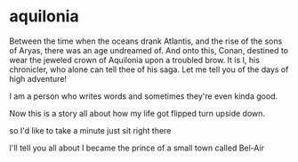 # aquilonia
Between the time when the oceans drank Atlantis, and the rise of the sons of Aryas, there was an age undreamed of. And onto this, Conan, destined to wear the jeweled crown of Aquilonia upon a troubled brow. It is I, his chronicler, who alone can tell thee of his saga. Let me tell you of the days of high adventure!

I am a person who writes words and sometimes they're even kinda good.


Now this is a story all about how my life got flipped turn upside down.

so I'd like to take a minute just sit right there

I'll tell you all about I became the prince of a small town called Bel-Air
